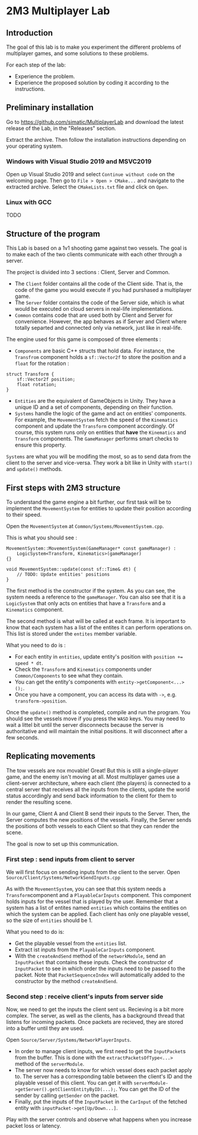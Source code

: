 # 2M3 Multiplayer Lab

## Introduction

The goal of this lab is to make you experiment the different problems of multiplayer games, and some solutions to these problems.

For each step of the lab:

-   Experience the problem.
-   Experience the proposed solution by coding it according to the instructions.

## Preliminary installation

Go to https://github.com/simatic/MultiplayerLab and download the latest release of the Lab, in the "Releases" section.

Extract the archive. Then follow the installation instructions depending on your operating system.

### Windows with Visual Studio 2019 and MSVC2019

Open up Visual Studio 2019 and select `Continue without code` on the welcoming page.
Then go to `File > Open > CMake...` and navigate to the extracted archive. Select the `CMakeLists.txt` file and click on `Open`.

### Linux with GCC
TODO

## Structure of the program

This Lab is based on a 1v1 shooting game against two vessels. The goal is to make each of the two clients communicate with each other through a server.

The project is divided into 3 sections : Client, Server and Common.

- The `Client` folder contains all the code of the Client side. That is, the code of the game you would execute if you had purshased a multiplayer game.
- The `Server` folder contains the code of the Server side, which is what would be executed on cloud servers in real-life implementations.
- `Common` contains code that are used both by Client and Server for convenience. However, the app behaves as if Server and Client where totally separted and connected only via network, just like in real-life.

The engine used for this game is composed of three elements :
- `Components` are basic C++ structs that hold data. For instance, the `Transfrom` component holds a `sf::Vector2f` to store the position and a `float` for the rotation :
```
struct Transform {
	sf::Vector2f position;
	float rotation;
}
```
- `Entities` are the equivalent of GameObjects in Unity. They have a unique ID and a set of components, depending on their function.
- `Systems` handle the logic of the game and act on entities' components. For example, the `MovementSystem` fetch the speed of the `Kinematics` component and update the `Transform` component accordingly. Of course, this system runs only on entities that **have** the `Kinematics` and `Transform` components. The `GameManager` performs smart checks to ensure this property.


`Systems` are what you will be modifing the most, so as to send data from the client to the server and vice-versa. They work a bit like in Unity with `start()` and `update()` methods.

## First steps with 2M3 structure

To understand the game engine a bit further, our first task will be to implement the `MovementSystem` for entities to update their position according to their speed.

Open the `MovementSystem` at `Common/Systems/MovementSystem.cpp`.

This is what you should see :
```
MovementSystem::MovementSystem(GameManager* const gameManager) :
	LogicSystem<Transform, Kinematics>(gameManager)
{}

void MovementSystem::update(const sf::Time& dt) {
	// TODO: Update entities' positions
}
``` 

The first method is the constructor if the system. As you can see, the system needs a reference to the `gameManager`. You can also see that it is a `LogicSystem` that only acts on entities that have a `Transform` and a `Kinematics` component.

The second method is what will be called at each frame. It is important to know that each system has a list of the entites it can perform operations on. This list is stored under the `entites` member variable.

What you need to do is :
- For each entity in `entities`, update entity's position with `position += speed * dt`.
- Check the `Transform` and `Kinematics` components under `Common/Components` to see what they contain.
- You can get the entity's components with `entity->getComponent<...>();`.
- Once you have a component, you can access its data with `->`, e.g. `transform->position`.

Once the `update()` method is completed, compile and run the program. You should see the vessels move if you press the `WASD` keys. You may need to wait a littel bit until the server disconnects because the server is authoritative and will maintain the initial positions. It will disconnect after a few seconds.

## Replicating movements

The tow vessels are nox movable! Great! But this is still a single-player game, and the enemy isn't moving at all.
Most multiplayer games use a client-server architecture, where each client (the players) is connected to a central server that receives all the inputs from the clients, update the world status accordingly and send back information to the client for them to render the resulting scene.

In our game, Client A and Client B send their inputs to the Server. Then, the Server computes the new positions of the vessels. Finally, the Server sends the positions of both vessels to each Client so that they can render the scene.

The goal is now to set up this communication.

### First step : send inputs from client to server

We will first focus on sending inputs from the client to the server.
Open `Source/Client/Systems/NetworkSendInputs.cpp`

As with the `MovementSystem`, you can see that this system needs a `Transform`component and a `PlayableCarInputs` component. This component holds inputs for the vessel that is played by the user. Remember that a system has a list of entites named `entities` which contains the entities on which the system can be applied. Each client has only one playable vessel, so the size of `entities` should be 1.

What you need to do is:
- Get the playable vessel from the `entities` list.
- Extract ist inputs from the `PlayableCarInputs` component.
- With the `createAndSend` method of the `networkModule`, send an `InputPacket` that contains these inputs. Check the constructor of `InputPacket` to see in which order the inputs need to be passed to the packet. Note that `PacketSequenceIndex` will automatically added to the constructor by the method `createAndSend`.

### Second step : receive client's inputs from server side

Now, we need to get the inputs the client sent us.
Recieving is a bit more complex. The server, as well as the clients, has a background thread that listens for incoming packets. Once packets are recieved, they are stored into a buffer until they are used.

Open `Source/Server/Systems/NetworkPlayerInputs`.
- In order to manage client inputs, we first need to get the `InputPacket`s from the buffer. This is done with the `extractPacketsOfType<...>` method of the `serverModule`.
- The server now needs to know for which vessel does each packet apply to. The server has a corresponding table between the client's ID and the playable vessel of this client. You can get it with `serverModule->getServer().getClientEntityByID(...);`. You can get the ID of the sender by calling `getSender` on the packet.
- Finally, put the inputs of the `InputPacket` in the `CarInput` of the fetched entity with `inputPacket->get[Up/Down...]`.

Play with the server controls and observe what happens when you increase packet loss or latency.


